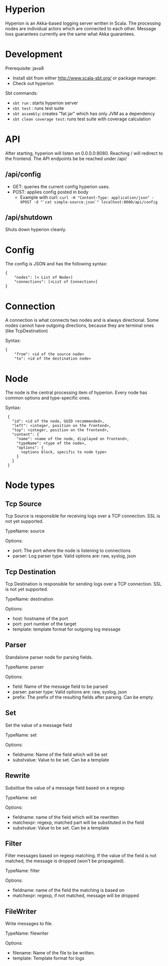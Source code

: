 Hyperion
========

Hyperion is an Akka-based logging server written in Scala. The processing nodes are individual actors which are
connected to each other. Message loss guarantees currently are the same what Akka guarantees.

Development
===========

Prerequisite: java8

* Install sbt from either http://www.scala-sbt.org/ or package manager.
* Check out hyperion

Sbt commands:
* ``sbt run`` : starts hyperion server
* ``sbt test`` : runs test suite
* ``sbt assembly``: creates "fat jar" which has only JVM as a dependency
* ``sbt clean coverage test``: runs test suite with coverage calculation

API
===

After starting, hyperion will listen on 0.0.0.0:8080. Reaching / will redirect to the frontend.
The API endpoints be be reached under /api/

/api/config
-----------

* GET: queries the current config hyperion uses.
* POST: applies config posted in body
  * Example with curl: ``curl -H "Content-Type: application/json" -XPOST -d "`cat simple-source.json`" localhost:8080/api/config``

/api/shutdown
-------------

Shuts down hyperion cleanly.

Config
======

The config is JSON and has the following syntax:
```
{
    "nodes": [< List of Node>]
    "connections": [<List of Connection>]
}
```

Connection
===========

A connection is what connects two nodes and is always directional. Some nodes
cannot have outgoing directions, because they are terminal ones (like TcpDestination)

Syntax:
```
{
    "from": <id of the source node>
    "to": <id of the destination node>
```

Node
====

The node is the central processing item of hyperion. Every node has common options and type-specific ones.

Syntax:
```
 {
   "id": <id of the node, GUID recommended>,
   "left": <integer, position on the frontend>,
   "top": <integer, position on the frontend>,
   "content": {
     "name": <name of the node, displayed on frontend>,
     "typeName": <type of the node>,
     "options": {
       <options block, specific to node type>
     }
   }
 }
```

Node types
==========

Tcp Source
----------

Tcp Source is responsible for receiving logs over a TCP connection. SSL is not yet supported.

TypeName: source

Options:
 * port: The port where the node is listening to connections
 * parser: Log parser type. Valid options are: raw, syslog, json

Tcp Destination
---------------

Tcp Destination is responsible for sending logs over a TCP connection. SSL is not yet supported.

TypeName: destination

Options:
 * host: hostname of the port
 * port: port number of the target
 * template: template format for outgoing log message

Parser
------

Standalone parser node for parsing fields.

TypeName: parser

Options:
 * field: Name of the message field to be parsed
 * parser: parser type: Valid options are: raw, syslog, json
 * prefix: The prefix of the resulting fields after parsing. Can be empty.

Set
---

Set the value of a message field

TypeName: set

Options:
 * fieldname: Name of the field which will be set
 * substvalue: Value to be set. Can be a template

Rewrite
-------

Substitue the value of a message field based on a regexp

TypeName: set

Options:
 * fieldname: name of the field which will be rewritten
 * matchexpr: regexp, matched part will be substituted in the field
 * substvalue: Value to be set. Can be a template

Filter
------

Filter messages based on regexp matching. If the value of the field is not matched, the message
is dropped (won't be propagated).

TypeName: filter

Options:
 * fieldname: name of the field the matching is based on
 * matchexpr: regexp, if not matched, message will be dropped

FileWriter
----------

Write messages to file.

TypeName: filewriter

Options:
 * filename: Name of the file to be written.
 * template: Template format for logs